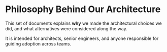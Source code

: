 # Philosophy Behind Our Architecture

This set of documents explains **why** we made the architectural choices we did, and what alternatives were considered along the way.

It is intended for architects, senior engineers, and anyone responsible for guiding adoption across teams.
